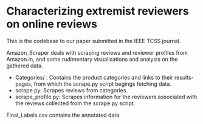 # Characterizing extremist reviewers on online reviews

This is the codebase to our paper submitted in the IEEE TCSS journal.

Amazon_Scraper deals with scraping reviews and reviewer profiles from Amazon.in, and some rudimentary visualisations and analysis on the gathered data.
- Categories/ : Contains the product categories and links to their results-pages, from which the scrape.py script begings fetching data.
- scrape.py: Scrapes reviews from categories.
- scrape_profile.py: Scrapes information for the reviewers associated with the reviews collected from the scrape.py script.

Final_Labels.csv contains the annotated data.
